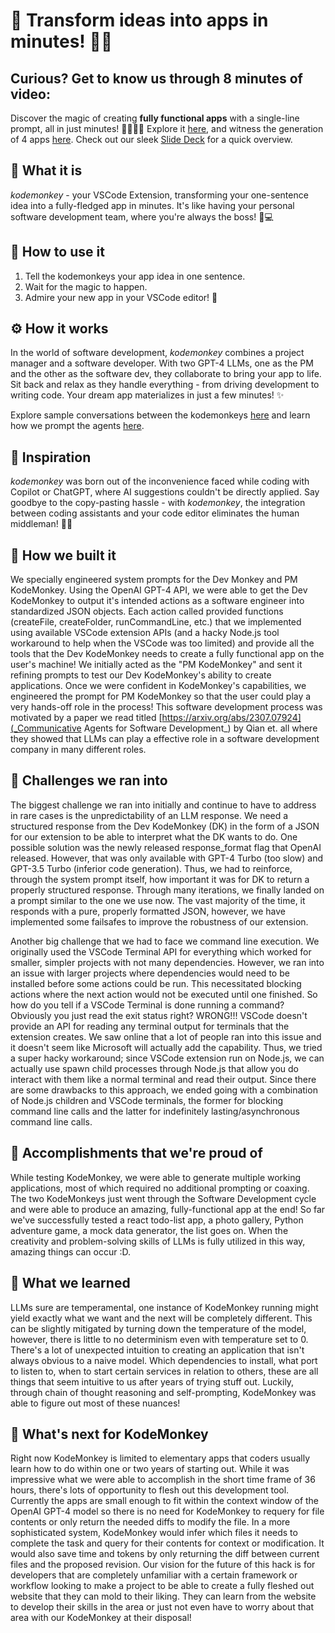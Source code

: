 # 🚀 Transform ideas into apps in minutes! 📱💡
## Curious? Get to know us through 8 minutes of video:

Discover the magic of creating **fully functional apps** with a single-line prompt, all in just minutes! 👩‍💻👨‍💻 Explore it [here](https://drive.google.com/file/d/1XZjQZLmvGwY7Uit-LoSj2lWvbetrd35V/view?usp=sharing), and witness the generation of 4 apps [here](https://drive.google.com/file/d/1xjV-fyPE1hxTzMl-9hp7FutwxlrYK77G/view?usp=sharing). Check out our sleek [Slide Deck](https://docs.google.com/presentation/d/1zarR_nXyX-WSJTJUrjHezVSP3jAy6vKWehEuqF3BS6A/edit?usp=sharing) for a quick overview.

## 🤖 What it is
*kodemonkey* - your VSCode Extension, transforming your one-sentence idea into a fully-fledged app in minutes. It's like having your personal software development team, where you're always the boss! 💼💻

## 🚀 How to use it
1. Tell the kodemonkeys your app idea in one sentence.
2. Wait for the magic to happen.
3. Admire your new app in your VSCode editor! 🎉

## ⚙️ How it works
In the world of software development, *kodemonkey* combines a project manager and a software developer. With two GPT-4 LLMs, one as the PM and the other as the software dev, they collaborate to bring your app to life. Sit back and relax as they handle everything - from driving development to writing code. Your dream app materializes in just a few minutes! ✨

Explore sample conversations between the kodemonkeys [here](https://docs.google.com/document/d/19xDeuhentgLLNI9eWJA-hLm6DK5S5EW6REo9POnaook/edit#heading=h.5gucx2x3ncqq) and learn how we prompt the agents [here](https://docs.google.com/document/d/19xDeuhentgLLNI9eWJA-hLm6DK5S5EW6REo9POnaook/edit#heading=h.gxm1mdhkleye).

## 🌟 Inspiration
*kodemonkey* was born out of the inconvenience faced while coding with Copilot or ChatGPT, where AI suggestions couldn't be directly applied. Say goodbye to the copy-pasting hassle - with *kodemonkey*, the integration between coding assistants and your code editor eliminates the human middleman! 👋🤖

## 🔨 How we built it
We specially engineered system prompts for the Dev Monkey and PM KodeMonkey. Using the OpenAI GPT-4 API, we were able to get the Dev KodeMonkey to output it's intended actions as a software engineer into standardized JSON objects. Each action called provided functions (createFile, createFolder, runCommandLine, etc.) that we implemented using available VSCode extension APIs (and a hacky Node.js tool workaround to help when the VSCode was too limited) and provide all the tools that the Dev KodeMonkey needs to create a fully functional app on the user's machine! We initially acted as the "PM KodeMonkey" and sent it refining prompts to test our Dev KodeMonkey's ability to create applications. Once we were confident in KodeMonkey's capabilities, we engineered the prompt for PM KodeMonkey so that the user could play a very hands-off role in the process! This software development process was motivated by a paper we read titled [https://arxiv.org/abs/2307.07924](_Communicative Agents for Software Development_) by Qian et. all where they showed that LLMs can play a effective role in a software development company in many different roles.

## 🤔 Challenges we ran into
The biggest challenge we ran into initially and continue to have to address in rare cases is the unpredictability of an LLM response. We need a structured response from the Dev KodeMonkey (DK) in the form of a JSON for our extension to be able to interpret what the DK wants to do. One possible solution was the newly released response_format flag that OpenAI released. However, that was only available with GPT-4 Turbo (too slow) and GPT-3.5 Turbo (inferior code generation). Thus, we had to reinforce, through the system prompt itself, how important it was for DK to return a properly structured response. Through many iterations, we finally landed on a prompt similar to the one we use now. The vast majority of the time, it responds with a pure, properly formatted JSON, however, we have implemented some failsafes to improve the robustness of our extension.

Another big challenge that we had to face we command line execution. We originally used the VSCode Terminal API for everything which worked for smaller, simpler projects with not many dependencies. However, we ran into an issue with larger projects where dependencies would need to be installed before some actions could be run. This necessitated blocking actions where the next action would not be executed until one finished. So how do you tell if a VSCode Terminal is done running a command? Obviously you just read the exit status right? WRONG!!! VSCode doesn't provide an API for reading any terminal output for terminals that the extension creates. We saw online that a lot of people ran into this issue and it doesn't seem like Microsoft will actually add the capability. Thus, we tried a super hacky workaround; since VSCode extension run on Node.js, we can actually use spawn child processes through Node.js that allow you do interact with them like a normal terminal and read their output. Since there are some drawbacks to this approach, we ended going with a combination of Node.js children and VSCode terminals, the former for blocking command line calls and the latter for indefinitely lasting/asynchronous command line calls. 

## 🎯 Accomplishments that we're proud of
While testing KodeMonkey, we were able to generate multiple working applications, most of which required no additional prompting or coaxing. The two KodeMonkeys just went through the Software Development cycle and were able to produce an amazing, fully-functional app at the end! So far we've successfully tested a react todo-list app, a photo gallery, Python adventure game, a mock data generator, the list goes on. When the creativity and problem-solving skills of LLMs is fully utilized in this way, amazing things can occur :D.

## 🧠 What we learned
LLMs sure are temperamental, one instance of KodeMonkey running might yield exactly what we want and the next will be completely different. This can be slightly mitigated by turning down the temperature of the model, however, there is little to no determinism even with temperature set to 0.
There's a lot of unexpected intuition to creating an application that isn't always obvious to a naive model. Which dependencies to install, what port to listen to, when to start certain services in relation to others, these are all things that seem intuitive to us after years of trying stuff out. Luckily, through chain of thought reasoning and self-prompting, KodeMonkey was able to figure out most of these nuances!

## 👀 What's next for KodeMonkey
Right now KodeMonkey is limited to elementary apps that coders usually learn how to do within one or two years of starting out. While it was impressive what we were able to accomplish in the short time frame of 36 hours, there's lots of opportunity to flesh out this development tool. Currently the apps are small enough to fit within the context window of the OpenAI GPT-4 model so there is no need for KodeMonkey to requery for file contents or only return the needed diffs to modify the file. In a more sophisticated system, KodeMonkey would infer which files it needs to complete the task and query for their contents for context or modification. It would also save time and tokens by only returning the diff between current files and the proposed revision. 
Our vision for the future of this hack is for developers that are completely unfamiliar with a certain framework or workflow looking to make a project to be able to create a fully fleshed out website that they can mold to their liking. They can learn from the website to develop their skills in the area or just not even have to worry about that area with our KodeMonkey at their disposal!

